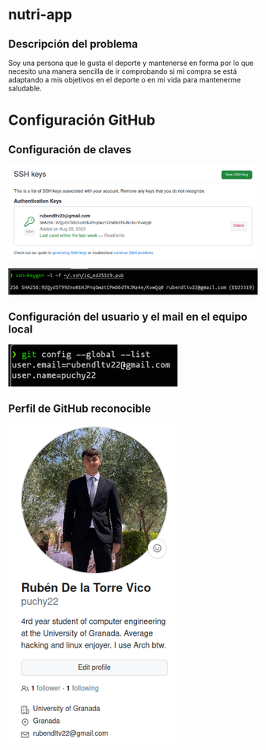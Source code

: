 # nutri-app

## Descripción del problema

Soy una persona que le gusta el deporte y mantenerse en forma por lo que necesito una manera
sencilla de ir comprobando si mi compra se está adaptando a mis objetivos en el deporte o en
mi vida para mantenerme saludable.

# Configuración GitHub

## Configuración de claves

![Clave en GitHub](./doc/clave_github.png)

![Comprobación clave equipo local](./doc/comprobacion_clave_equipo_local.png)

## Configuración del usuario y el mail en el equipo local

![Usuario y mail github](./doc/user_mail_git.png)

## Perfil de GitHub reconocible

![Perfil GitHub](./doc/perfil_github.png)


